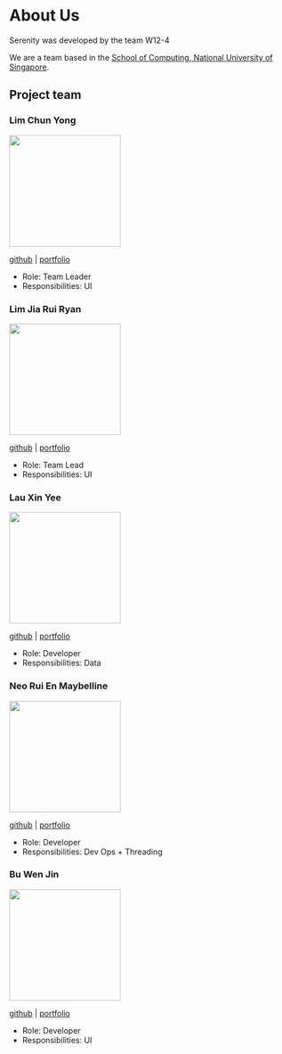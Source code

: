 # About Us 

Serenity was developed by the team W12-4

We are a team based in the [School of Computing, National University of Singapore](http://www.comp.nus.edu.sg).

## Project team

### Lim Chun Yong

<img src="/images/team-profile/LimChunYong.png" width="200px">

[github](https://github.com/chunyongg) |
[portfolio](team/johndoe.md)

* Role: Team Leader
* Responsibilities: UI

### Lim Jia Rui Ryan

<img src="/images/team-profile/LimJiaRui.png" width="200px">

[github](https://github.com/ryanlimjr) |
[portfolio](team/johndoe.md)

* Role: Team Lead
* Responsibilities: UI

### Lau Xin Yee

<img src="/images/team-profile/LauXinYee.png" width="200px">

[github](https://github.com/xinyee20) |
[portfolio](team/johndoe.md)

* Role: Developer
* Responsibilities: Data

### Neo Rui En Maybelline

<img src="/images/team-profile/NeoRuiEn.png" width="200px">

[github](https://github.com/successs404) |
[portfolio](team/johndoe.md)

* Role: Developer
* Responsibilities: Dev Ops + Threading

### Bu Wen Jin

<img src="/images/team-profile/BuWenJin.png" width="200px">

[github](https://github.com/Nijnxw) |
[portfolio](team/johndoe.md)

* Role: Developer
* Responsibilities: UI
